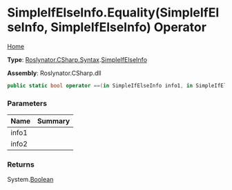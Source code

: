 # SimpleIfElseInfo\.Equality\(SimpleIfElseInfo, SimpleIfElseInfo\) Operator

[Home](../../../../../README.md)

**Type**: [Roslynator.CSharp.Syntax](../../README.md)\.[SimpleIfElseInfo](../README.md)

**Assembly**: Roslynator\.CSharp\.dll

```csharp
public static bool operator ==(in SimpleIfElseInfo info1, in SimpleIfElseInfo info2)
```

### Parameters

| Name | Summary |
| ---- | ------- |
| info1 | |
| info2 | |

### Returns

System\.[Boolean](https://docs.microsoft.com/en-us/dotnet/api/system.boolean)

